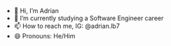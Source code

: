 - 👋 Hi, I’m Adrian
- 🌱 I’m currently studying a Software Engineer career
- 📫 How to reach me, IG: @adrian.lb7
- 😄 Pronouns: He/Him

<!---
adrianlb23/adrianlb23 is a ✨ special ✨ repository because its `README.md` (this file) appears on your GitHub profile.
You can click the Preview link to take a look at your changes.
--->
